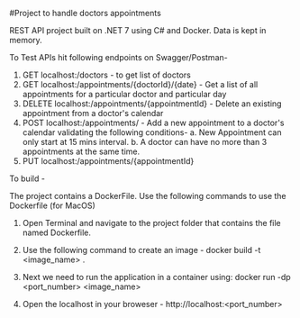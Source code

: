 #Project to handle doctors appointments

REST API project built on .NET 7 using C# and Docker.
Data is kept in memory.

To Test APIs hit following endpoints on Swagger/Postman-
1. GET localhost:<port>/doctors - to get list of doctors
2. GET localhost:<port>/appointments/{doctorId}/{date} - Get a list of all appointments for a particular doctor and particular day
3. DELETE localhost:<port>/appointments/{appointmentId} - Delete an existing appointment from a doctor's calendar
4. POST localhost:<port>/appointments/ - Add a new appointment to a doctor's calendar validating the following conditions-
  a. New Appointment can only start at 15 mins interval.
  b. A doctor can have no more than 3 appointments at the same time.
5. PUT localhost:<port>/appointments/{appointmentId} 
  
  
To build -
  
The project contains a DockerFile.
Use the following commands to use the Dockerfile (for MacOS)
1. Open Terminal and navigate to the project folder that contains the file named Dockerfile.
2. Use the following command to create an image -
    docker build -t <image_name> .
3. Next we need to run the application in a container using:
    docker run -dp <port_number> <image_name>

4. Open the localhost in your broweser -
  http://localhost:<port_number>
